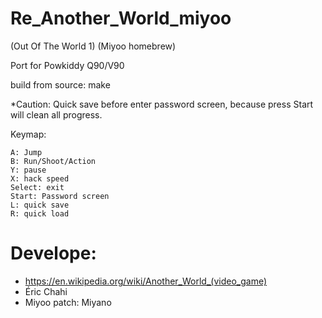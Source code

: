 # Re_Another_World_miyoo
(Out Of The World 1) (Miyoo homebrew)

Port for Powkiddy Q90/V90

build from source: make

*Caution: Quick save before enter password screen, because press Start will clean all progress.

Keymap:

    A: Jump
    B: Run/Shoot/Action
    Y: pause
    X: hack speed
    Select: exit
    Start: Password screen
    L: quick save
    R: quick load


# Develope: 
- https://en.wikipedia.org/wiki/Another_World_(video_game)
- Éric Chahi
- Miyoo patch: Miyano
